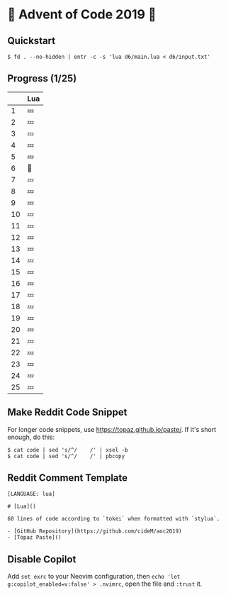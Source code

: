 # :christmas_tree: Advent of Code 2019 :santa:

## Quickstart

```shell
$ fd . --no-hidden | entr -c -s 'lua d6/main.lua < d6/input.txt'
```

## Progress (1/25)

|     | Lua    |
| --- | ------ |
| 1   | :zzz: |
| 2   | :zzz: |
| 3   | :zzz: |
| 4   | :zzz:  |
| 5   | :zzz:  |
| 6   | :bell:  |
| 7   | :zzz:  |
| 8   | :zzz:  |
| 9   | :zzz:  |
| 10  | :zzz:  |
| 11  | :zzz:  |
| 12  | :zzz:  |
| 13  | :zzz:  |
| 14  | :zzz:  |
| 15  | :zzz:  |
| 16  | :zzz:  |
| 17  | :zzz:  |
| 18  | :zzz:  |
| 19  | :zzz:  |
| 20  | :zzz:  |
| 21  | :zzz:  |
| 22  | :zzz:  |
| 23  | :zzz:  |
| 24  | :zzz:  |
| 25  | :zzz:  |

## Make Reddit Code Snippet

For longer code snippets, use https://topaz.github.io/paste/. If it's short enough, do this:

```
$ cat code | sed 's/^/    /' | xsel -b
$ cat code | sed 's/^/    /' | pbcopy
```

## Reddit Comment Template

```text
[LANGUAGE: lua]

# [Lua]()

60 lines of code according to `tokei` when formatted with `stylua`.

- [GitHub Repository](https://github.com/cideM/aoc2019)
- [Topaz Paste]()
```

## Disable Copilot

Add `set exrc` to your Neovim configuration, then `echo 'let g:copilot_enabled=v:false' > .nvimrc`, open the file and `:trust` it.
